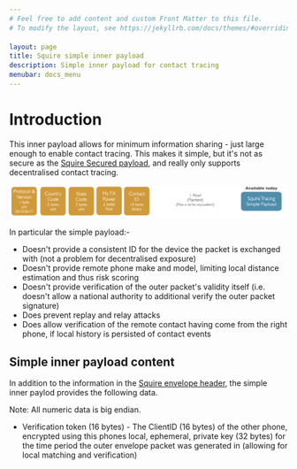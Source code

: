 ```yaml
---
# Feel free to add content and custom Front Matter to this file.
# To modify the layout, see https://jekyllrb.com/docs/themes/#overriding-theme-defaults

layout: page
title: Squire simple inner payload
description: Simple inner payload for contact tracing
menubar: docs_menu
---
```


# Introduction

This inner payload allows for minimum information sharing - just large enough to enable contact tracing.
This makes it simple, but it's not as secure as the [Squire Secured payload](/payload/secured), and
really only supports decentralised contact tracing.

![Simple payload data](/images/SquirePayloadSimple.png)

In particular the simple payload:-

- Doesn't provide a consistent ID for the device the packet is exchanged with (not a problem for decentralised exposure)
- Doesn't provide remote phone make and model, limiting local distance estimation and thus risk scoring
- Doesn't provide verification of the outer packet's validity itself (i.e. doesn't allow a national authority to additional verify the outer packet signature)
- Does prevent replay and relay attacks
- Does allow verification of the remote contact having come from the right phone, if local history is persisted of contact events

## Simple inner payload content

In addition to the information in the [Squire envelope header](/payload/envelope), the simple
inner paylod provides the following data.

Note: All numeric data is big endian.

- Verification token (16 bytes) - The ClientID (16 bytes) of the other phone, encrypted using this phones local, 
ephemeral, private key (32 bytes) for the time period the outer envelope packet was generated in (allowing for local matching
and verification)